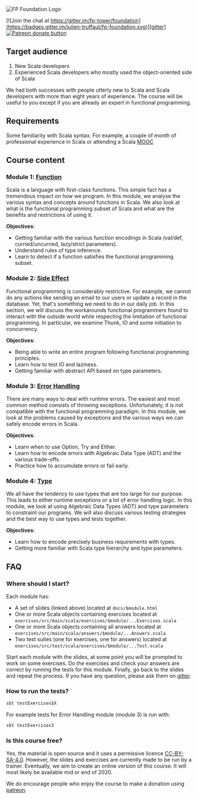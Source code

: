 ![FP Foundation Logo](logo/Foundation.png)<br>

[![Join the chat at https://gitter.im/fp-tower/foundation](https://badges.gitter.im/julien-truffaut/fp-foundation.svg)][gitter]
<span class="badge-patreon"><a href="https://www.patreon.com/bePatron?u=10482033" title="Donate to this project using Patreon"><img src="https://img.shields.io/badge/patreon-donate-yellow.svg" alt="Patreon donate button" /></a></span>

## Target audience

1. New Scala developers 
2. Experienced Scala developers who mostly used the object-oriented side of Scala

We had both successes with people utterly new to Scala and Scala developers with more 
than eight years of experience. The course will be useful to you except if you are already 
an expert in functional programming.

## Requirements

Some familiarity with Scala syntax. For example, a couple of month of professional experience 
in Scala or attending a Scala [MOOC](https://www.coursera.org/learn/progfun1)

## Course content

### Module 1: [Function](https://fp-tower.github.io/foundation/1-Function.html#1)

Scala is a language with first-class functions. This simple fact has a tremendous impact on how we program. 
In this module, we analyse the various syntax and concepts around functions in Scala. 
We also look at what is the functional programming subset of Scala and what are the benefits and 
restrictions of using it.

**Objectives**:
* Getting familiar with the various function encodings in Scala (val/def, curried/uncurried, lazy/strict parameters).
* Understand rules of type inference.
* Learn to detect if a function satisfies the functional programming subset.

### Module 2: [Side Effect](https://fp-tower.github.io/foundation/2-SideEffect.html#1)

Functional programming is considerably restrictive. For example, we cannot do any actions like sending 
an email to our users or update a record in the database. Yet, that's something we need to do in our daily
job. In this section, we will discuss the workarounds functional programmers found to interact with the
outside world while respecting the limitation of functional programming. In particular, we examine Thunk,
IO and some initiation to concurrency.

**Objectives**:
* Being able to write an entire program following functional programming principles.
* Learn how to test IO and laziness.
* Getting familiar with abstract API based on type parameters.

### Module 3: [Error Handling](https://fp-tower.github.io/foundation/3-ErrorHandling.html#1)

There are many ways to deal with runtime errors. The easiest and most common method consists of throwing 
exceptions. Unfortunately, it is not compatible with the functional programming paradigm. In this module,
we look at the problems caused by exceptions and the various ways we can safely encode errors in Scala.

**Objectives**:
* Learn when to use Option, Try and Either.
* Learn how to encode errors with Algebraic Data Type (ADT) and the various trade-offs.
* Practice how to accumulate errors or fail early.

### Module 4: [Type](https://fp-tower.github.io/foundation/4-Type.html#1)

We all have the tendency to use types that are too large for our purpose. This leads to either runtime 
exceptions or a lot of error handling logic. In this module, we look at using Algebraic Data Types (ADT)
and type parameters to constraint our programs. We will also discuss various testing strategies and the
best way to use types and tests together.

**Objectives**:
* Learn how to encode precisely business requirements with types.
* Getting more familiar with Scala type hierarchy and type parameters.


## FAQ

### Where should I start?

Each module has:
* A set of slides (linked above) located at `docs/$module.html`
* One or more Scala objects containing exercises located at `exercises/src/main/scala/exercises/$module/...Exercises.scala`
* One or more Scala objects containing all answers located at `exercises/src/main/scala/answers/$module/...Answers.scala`
* Two test suites (one for exercises, one for answers) located at `exercises/src/test/scala/exercises/$module/...Test.scala`

Start each module with the slides, at some point you will be prompted to work on some exercises. 
Do the exercises and check your answers are correct by running the tests for this module.
Finally, go back to the slides and repeat the process. If you have any question, please ask them on [gitter][gitter].

### How to run the tests?

```bash
sbt testExercises$X
```

For example tests for Error Handling module (module 3) is run with:

```bash
sbt testExercises3
```

### Is this course free?

Yes, the material is open source and it uses a permissive licence [CC-BY-SA-4.0][licence].
However, the slides and exercises are currently made to be run by a trainer. Eventually, we aim to create an online 
version of this course. It will most likely be available mid or end of 2020.

We do encourage people who enjoy the course to make a donation using [patreon][patreon].

[gitter]: https://gitter.im/fp-tower/foundation?utm_source=badge&utm_medium=badge&utm_campaign=pr-badge&utm_content=badge
[licence]: https://creativecommons.org/licenses/by-sa/4.0/legalcode
[patreon]: https://www.patreon.com/bePatron?u=10482033
